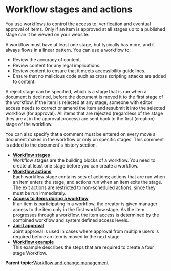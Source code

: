 # Workflow stages and actions 

You use workflows to control the access to, verification and eventual approval of items. Only if an item is approved at all stages up to a published stage can it be viewed on your website.

A workflow must have at least one stage, but typically has more, and it always flows in a linear pattern. You can use a workflow to:

-   Review the accuracy of content.
-   Review content for any legal implications.
-   Review content to ensure that it meets accessibility guidelines.
-   Ensure that no malicious code such as cross scripting attacks are added to content.

A reject stage can be specified, which is a stage that is run when a document is declined, before the document is moved it to the first stage of the workflow. If the item is rejected at any stage, someone with editor access needs to correct or amend the item and resubmit it into the selected workflow \(for approval\). All items that are rejected \(regardless of the stage they are at in the approval process\) are sent back to the first \(creation\) stage of the workflow.

You can also specify that a comment must be entered on every move a document makes in the workflow or only on specific stages. This comment is added to the document's history section.

-   **[Workflow stages ](../wcm/wcm_dev_workflows_stages.md)**  
Workflow stages are the building blocks of a workflow. You need to create at least one stage before you can create a workflow.
-   **[Workflow actions ](../wcm/wcm_dev_workflows_actions.md)**  
Each workflow stage contains sets of actions; actions that are run when an item enters the stage, and actions run when an item exits the stage. The exit actions are restricted to non-scheduled actions, since they must be run immediately.
-   **[Access to items during a workflow ](../wcm/wcm_managing_workflow_using.md)**  
If an item is participating in a workflow, the creator is given manager access to the item only in the first workflow stage. As the item progresses through a workflow, the item access is determined by the combined workflow and system defined access levels.
-   **[Joint approval ](../wcm/wcm_managing_workflow_joint-approval.md)**  
Joint approval is used in cases where approval from multiple users is required before an item is moved to the next stage.
-   **[Workflow example ](../wcm/wcm_dev_workflows_example.md)**  
This example describes the steps that are required to create a four stage Workflow.

**Parent topic:**[Workflow and change management ](../wcm/wcm_cms_change.md)

